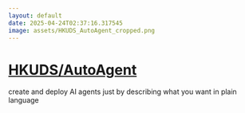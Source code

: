 ```yaml
---
layout: default
date: 2025-04-24T02:37:16.317545
image: assets/HKUDS_AutoAgent_cropped.png
---
```


# [HKUDS/AutoAgent](https://github.com/HKUDS/AutoAgent)

create and deploy AI agents just by describing what you want in plain language
